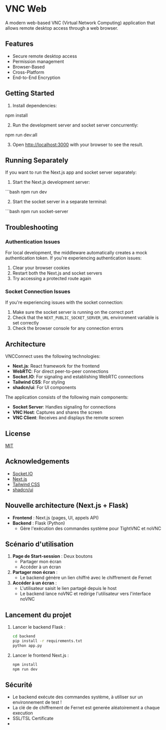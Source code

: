 # VNC Web

A modern web-based VNC (Virtual Network Computing) application that allows remote desktop access through a web browser.

## Features

- Secure remote desktop access
- Permission management
- Browser-Based
- Cross-Platform
- End-to-End Encryption


## Getting Started

1. Install dependencies:


npm install


2. Run the development server and socket server concurrently:


npm run dev:all


3. Open [http://localhost:3000](http://localhost:3000) with your browser to see the result.

## Running Separately

If you want to run the Next.js app and socket server separately:

1. Start the Next.js development server:

\`\`\`bash
npm run dev

2. Start the socket server in a separate terminal:

\`\`\`bash
npm run socket-server


## Troubleshooting

### Authentication Issues

For local development, the middleware automatically creates a mock authentication token. If you're experiencing authentication issues:

1. Clear your browser cookies
2. Restart both the Next.js and socket servers
3. Try accessing a protected route again

### Socket Connection Issues

If you're experiencing issues with the socket connection:

1. Make sure the socket server is running on the correct port
2. Check that the `NEXT_PUBLIC_SOCKET_SERVER_URL` environment variable is set correctly
3. Check the browser console for any connection errors

## Architecture

VNCConnect uses the following technologies:

- **Next.js**: React framework for the frontend
- **WebRTC**: For direct peer-to-peer connections
- **Socket.IO**: For signaling and establishing WebRTC connections
- **Tailwind CSS**: For styling
- **shadcn/ui**: For UI components

The application consists of the following main components:

- **Socket Server**: Handles signaling for  connections
- **VNC Host**: Captures and shares the screen
- **VNC Client**: Receives and displays the remote screen

## License

[MIT](https://choosealicense.com/licenses/mit/)

## Acknowledgements

- [Socket.IO](https://socket.io/)
- [Next.js](https://nextjs.org/)
- [Tailwind CSS](https://tailwindcss.com/)
- [shadcn/ui](https://ui.shadcn.com/)

## Nouvelle architecture (Next.js + Flask)

- **Frontend** : Next.js (pages, UI, appels API)
- **Backend** : Flask (Python)
  - Gère l'exécution des commandes système pour TightVNC et noVNC
 

## Scénario d'utilisation

1. **Page de Start-session** : Deux boutons
   - Partager mon écran
   - Accéder à un écran
2. **Partager mon écran** :
   - Le backend génère un lien chiffré avec le chiffrement de Fernet
3. **Accéder à un écran** :
   - L'utilisateur saisit le lien partagé depuis le host
   - Le backend lance noVNC et redirige l'utilisateur vers l'interface noVNC

## Lancement du projet

1. Lancer le backend Flask :
   ```bash
   cd backend
   pip install -r requirements.txt
   python app.py
   ```
2. Lancer le frontend Next.js :
   ```bash
   npm install
   npm run dev
   ```

## Sécurité
- Le backend exécute des commandes système, à utiliser sur un environnement de test !
- La clé de de chiffrement de Fernet est generée aléatoirement a chaque execution
- SSL/TSL Certificate
- 
